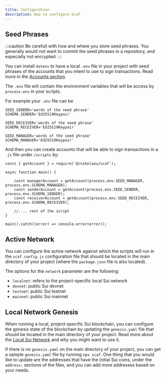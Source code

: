 ```yaml
---
title: Configuration
description: How to configure Scaf
---
```


## Seed Phrases

:::caution
Be carefull with how and where you store seed phrases. You generally would not want to commit
the seed phrases in a repository, and especially not encrypted.
:::

You can install `dotenv` to have a local `.env` file in your project with seed phrases of the accounts that
you intent to use to sign transactions. Read more in the [Accounts section](/reference/accounts/).

The `.env` file will contain the environment variables that will be access by `process.env` in
your scripts.

For example your `.env` file can be

```
SEED_SENDER='words of the seed phrase'
SCHEMA_SENDER='Ed25519Keypair'

SEED_RECEIVER='words of the seed phrase'
SCHEMA_RECEIVER='Ed25519Keypair'

SEED_MANAGER='words of the seed phrase'
SCHEMA_MANAGER='Ed25519Keypair'
```

And then you can create accounts that will be able to sign transactions in a `.js` file under
`/scripts` by:

```
const { getAccount } = require('@cnikolaou/scaf');

async function main() {

    const managerAccount = getAccount(process.env.SEED_MANAGER, process.env.SCHEMA_MANAGER);
    const senderAccount = getAccount(process.env.SEED_SENDER, process.env.SCHEMA_SENDER);
    const receiverAccount = getAccount(process.env.SEED_RECEIVER, process.env.SCHEMA_RECEIVER);

    //.... rest of the script
}

main().catch((error) => console.error(error));
```


## Active Network

You can configure the active network against which the scripts will run in the `scaf.config.js`
configuration file that should be located in the main directory of your project (where the
`package.json` file is also located).

The options for the `network` parameter are the following:
- `localnet`: refers to the project-specific local Sui network
- `devnet`: public Sui devnet
- `testnet`: public Sui testnet
- `mainnet`: public Sui mainnet

## Local Network Genesis

When running a local, project-specific Sui blockchain, you can configure the genesis state
of the blockchain by updating the `genesis.yaml` file that should be located in the main
directory of your project. Read more about the [Local Sui Network](/reference/localnetwork/)
and why you might want to use it.

If there is no `genesis.yaml` on the main directory of your project, you can get a
sample `genesis.yaml` file by running `npx scaf`. One thing that you would like to
update are the addresses that have the initial Sui coins, under the `address:` sections
of the files, and you can add more addresses based on your needs.